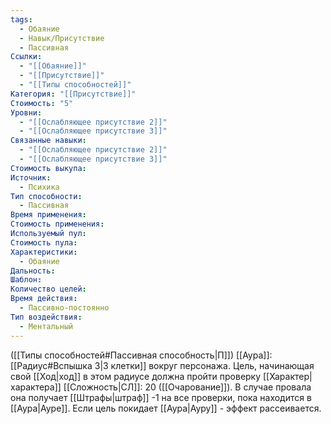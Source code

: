 ```yaml
---
tags:
  - Обаяние
  - Навык/Присутствие
  - Пассивная
Ссылки:
  - "[[Обаяние]]"
  - "[[Присутствие]]"
  - "[[Типы способностей]]"
Категория: "[[Присутствие]]"
Стоимость: "5"
Уровни:
  - "[[Ослабляющее присутствие 2]]"
  - "[[Ослабляющее присутствие 3]]"
Связанные навыки:
  - "[[Ослабляющее присутствие 2]]"
  - "[[Ослабляющее присутствие 3]]"
Стоимость выкупа: 
Источник:
  - Психика
Тип способности:
  - Пассивная
Время применения: 
Стоимость применения: 
Используемый пул: 
Стоимость пула: 
Характеристики:
  - Обаяние
Дальность: 
Шаблон: 
Количество целей: 
Время действия:
  - Пассивно-постоянно
Тип воздействия:
  - Ментальный
---
```

([[Типы способностей#Пассивная способность|П]]) [[Аура]]: [[Радиус#Вспышка 3|3 клетки]] вокруг персонажа. Цель, начинающая свой [[Ход|ход]] в этом радиусе должна пройти проверку [[Характер|характера]] [[Сложность|СЛ]]: 20  ([[Очарование]]). В случае провала она получает [[Штрафы|штраф]] -1 на все проверки, пока находится в [[Аура|Ауре]]. Если цель покидает [[Аура|Ауру]] - эффект рассеивается. 